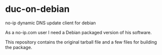 duc-on-debian
=============

no-ip dynamic DNS update client for debian

As a no-ip.com user I need a Debian packaged version of his software. 

This repository contains the original tarball file and a few files for building the package.
